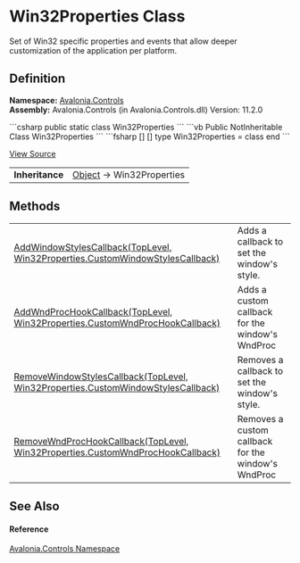 # Win32Properties Class


Set of Win32 specific properties and events that allow deeper customization of the application per platform.



## Definition
**Namespace:** <a href="N_Avalonia_Controls">Avalonia.Controls</a>  
**Assembly:** Avalonia.Controls (in Avalonia.Controls.dll) Version: 11.2.0

<Tabs groupId="api-code-preview">
<TabItem value="csharp" label="C#">
```csharp
public static class Win32Properties
```
</TabItem>
<TabItem value="vb" label="VB">
```vb
Public NotInheritable Class Win32Properties
```
</TabItem>
<TabItem value="fsharp" label="F#">
```fsharp
[<AbstractClassAttribute>]
[<SealedAttribute>]
type Win32Properties = class end
```
</TabItem>
</Tabs>



<a href="https://github.com/AvaloniaUI/Avalonia/tree/master/src/Avalonia.Controls/Platform/Win32Properties.cs" title="View the source code">View Source</a>

<table>
<tr><td><strong>Inheritance</strong></td><td><a href="https://learn.microsoft.com/dotnet/api/system.object" target="_blank" rel="noopener noreferrer">Object</a>  →  Win32Properties</td></tr>
</table>



## Methods
<table>
<tr>
<td><a href="M_Avalonia_Controls_Win32Properties_AddWindowStylesCallback">AddWindowStylesCallback(TopLevel, Win32Properties.CustomWindowStylesCallback)</a></td>
<td>Adds a callback to set the window's style.</td>
</tr>
<tr>
<td><a href="M_Avalonia_Controls_Win32Properties_AddWndProcHookCallback">AddWndProcHookCallback(TopLevel, Win32Properties.CustomWndProcHookCallback)</a></td>
<td>Adds a custom callback for the window's WndProc</td>
</tr>
<tr>
<td><a href="M_Avalonia_Controls_Win32Properties_RemoveWindowStylesCallback">RemoveWindowStylesCallback(TopLevel, Win32Properties.CustomWindowStylesCallback)</a></td>
<td>Removes a callback to set the window's style.</td>
</tr>
<tr>
<td><a href="M_Avalonia_Controls_Win32Properties_RemoveWndProcHookCallback">RemoveWndProcHookCallback(TopLevel, Win32Properties.CustomWndProcHookCallback)</a></td>
<td>Removes a custom callback for the window's WndProc</td>
</tr>
</table>

## See Also


#### Reference
<a href="N_Avalonia_Controls">Avalonia.Controls Namespace</a>  

